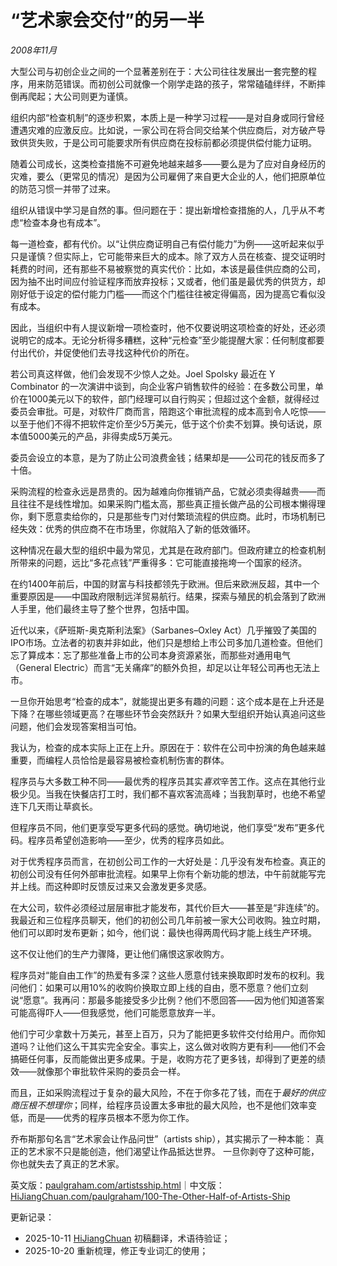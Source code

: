 
# “艺术家会交付”的另一半

*2008年11月*

大型公司与初创企业之间的一个显著差别在于：大公司往往发展出一套完整的程序，用来防范错误。而初创公司就像一个刚学走路的孩子，常常磕磕绊绊，不断摔倒再爬起；大公司则更为谨慎。

组织内部“检查机制”的逐步积累，本质上是一种学习过程——是对自身或同行曾经遭遇灾难的应激反应。比如说，一家公司在将合同交给某个供应商后，对方破产导致供货失败，于是公司可能要求所有供应商在投标前都必须提供偿付能力证明。

随着公司成长，这类检查措施不可避免地越来越多——要么是为了应对自身经历的灾难，要么（更常见的情况）是因为公司雇佣了来自更大企业的人，他们把原单位的防范习惯一并带了过来。

组织从错误中学习是自然的事。但问题在于：提出新增检查措施的人，几乎从不考虑“检查本身也有成本”。

每一道检查，都有代价。以“让供应商证明自己有偿付能力”为例——这听起来似乎只是谨慎？但实际上，它可能带来巨大的成本。除了双方人员在核查、提交证明时耗费的时间，还有那些不易被察觉的真实代价：比如，本该是最佳供应商的公司，因为抽不出时间应付验证程序而放弃投标；又或者，他们虽是最优秀的供货方，却刚好低于设定的偿付能力门槛——而这个门槛往往被定得偏高，因为提高它看似没有成本。

因此，当组织中有人提议新增一项检查时，他不仅要说明这项检查的好处，还必须说明它的成本。无论分析得多糟糕，这种“元检查”至少能提醒大家：任何制度都要付出代价，并促使他们去寻找这种代价的所在。

若公司真这样做，他们会发现不少惊人之处。Joel Spolsky 最近在 Y Combinator 的一次演讲中谈到，向企业客户销售软件的经验：在多数公司里，单价在1000美元以下的软件，部门经理可以自行购买；但超过这个金额，就得经过委员会审批。可是，对软件厂商而言，陪跑这个审批流程的成本高到令人吃惊——以至于他们不得不把软件定价至少5万美元，低于这个价卖不划算。换句话说，原本值5000美元的产品，非得卖成5万美元。

委员会设立的本意，是为了防止公司浪费金钱；结果却是——公司花的钱反而多了十倍。

采购流程的检查永远是昂贵的。因为越难向你推销产品，它就必须卖得越贵——而且往往不是线性增加。如果采购门槛太高，那些真正擅长做产品的公司根本懒得理你，剩下愿意卖给你的，只是那些专门对付繁琐流程的供应商。此时，市场机制已经失效：优秀的供应商不在市场里，你就陷入了新的低效循环。

这种情况在最大型的组织中最为常见，尤其是在政府部门。但政府建立的检查机制所带来的问题，远比“多花点钱”严重得多：它可能直接拖垮一个国家的经济。

在约1400年前后，中国的财富与科技都领先于欧洲。但后来欧洲反超，其中一个重要原因是——中国政府限制远洋贸易航行。结果，探索与殖民的机会落到了欧洲人手里，他们最终主导了整个世界，包括中国。

近代以来，《萨班斯-奥克斯利法案》（Sarbanes–Oxley Act）几乎摧毁了美国的IPO市场。立法者的初衷并非如此，他们只是想给上市公司多加几道检查。但他们忘了算成本：忘了那些准备上市的公司本身资源紧张，而那些对通用电气（General Electric）而言“无关痛痒”的额外负担，却足以让年轻公司再也无法上市。

一旦你开始思考“检查的成本”，就能提出更多有趣的问题：这个成本是在上升还是下降？在哪些领域更高？在哪些环节会突然跃升？如果大型组织开始认真追问这些问题，他们会发现答案相当可怕。

我认为，检查的成本实际上正在上升。原因在于：软件在公司中扮演的角色越来越重要，而编程人员恰恰是最容易被检查机制伤害的群体。

程序员与大多数工种不同——最优秀的程序员其实*喜欢*辛苦工作。这点在其他行业极少见。当我在快餐店打工时，我们都不喜欢客流高峰；当我割草时，也绝不希望连下几天雨让草疯长。

但程序员不同，他们更享受写更多代码的感觉。确切地说，他们享受“发布”更多代码。程序员希望创造影响——至少，优秀的程序员如此。

对于优秀程序员而言，在初创公司工作的一大好处是：几乎没有发布检查。真正的初创公司没有任何外部审批流程。如果早上你有个新功能的想法，中午前就能写完并上线。而这种即时反馈反过来又会激发更多灵感。

在大公司，软件必须经过层层审批才能发布，其代价巨大——甚至是“非连续”的。我最近和三位程序员聊天，他们的初创公司几年前被一家大公司收购。独立时期，他们可以即时发布更新；如今，他们说：最快也得两周代码才能上线生产环境。

这不仅让他们的生产力骤降，更让他们痛恨这家收购方。

程序员对“能自由工作”的热爱有多深？这些人愿意付钱来换取即时发布的权利。我问他们：如果可以用10%的收购价换取立即上线的自由，愿不愿意？他们立刻说“愿意”。我再问：那最多能接受多少比例？他们不愿回答——因为他们知道答案可能高得吓人——但我感觉，他们可能愿意放弃一半。

他们宁可少拿数十万美元，甚至上百万，只为了能把更多软件交付给用户。而你知道吗？让他们这么干其实完全安全。事实上，这么做对收购方更有利——他们不会搞砸任何事，反而能做出更多成果。于是，收购方花了更多钱，却得到了更差的绩效——就像那个审批软件采购的委员会一样。

而且，正如采购流程过于复杂的最大风险，不在于你多花了钱，而在于*最好的供应商压根不想理你*；同样，给程序员设置太多审批的最大风险，也不是他们效率变低，而是——优秀的程序员根本不愿为你工作。

乔布斯那句名言“艺术家会让作品问世”（artists ship），其实揭示了一种本能：
真正的艺术家不只是能创造，他们渴望让作品抵达世界。
一旦你剥夺了这种可能，你也就失去了真正的艺术家。

英文版：[paulgraham.com/artistsship.html](https://paulgraham.com/artistsship.html)｜中文版：[HiJiangChuan.com/paulgraham/100-The-Other-Half-of-Artists-Ship](https://hijiangchuan.com/paulgraham/100-The-Other-Half-of-Artists-Ship)

更新记录：  
- 2025-10-11 [HiJiangChuan](https://hijiangchuan.com) 初稿翻译，术语待验证；
- 2025-10-20 重新梳理，修正专业词汇的使用；
